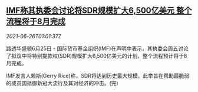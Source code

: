 <!--1624671063000-->
[IMF称其执委会讨论将SDR规模扩大6,500亿美元 整个流程将于8月完成](https://cn.reuters.com/article/imf-sdr-0626-idCNKCS2E201G)
------

<div><i>2021-06-26T01:01:37Z</i></div><p>路透华盛顿6月25日 - 国际货币基金组织(IMF)在声明中表示，其执委会周五讨论了拟议中将特别提款权(SDR)规模扩大6,500亿美元的计划，整个流程预计将于8月完成。</p><p>IMF发言人赖斯(Gerry Rice)称，SDR将达到历史最大规模。此举旨在帮助最脆弱的成员国抵御新冠大流行及其对经济的冲击。(完)</p>
